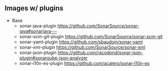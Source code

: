 ## Images w/ plugins

- Base
    - sonar-java-plugin https://github.com/SonarSource/sonar-java#sonarjava---
    - sonar-scm-git-plugin https://github.com/SonarSource/sonar-scm-git
    - sonar-yaml-plugin https://github.com/sbaudoin/sonar-yaml
    - sonar-xml-plugin https://github.com/SonarSource/sonar-xml
    - sonar-json-plugin https://github.com/racodond/sonar-json-plugin#sonarqube-json-analyzer
    - sonar-l10n-es-plugin https://github.com/acalero/sonar-l10n-es